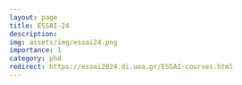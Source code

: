 ```yaml
---
layout: page
title: ESSAI-24
description:
img: assets/img/essai24.png
importance: 1
category: phd
redirect: https://essai2024.di.uoa.gr/ESSAI-courses.html
---
```


